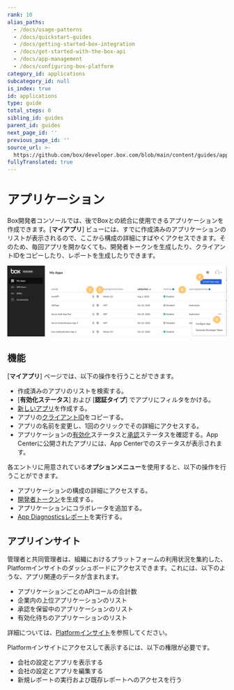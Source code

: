 ```yaml
---
rank: 10
alias_paths:
  - /docs/usage-patterns
  - /docs/quickstart-guides
  - /docs/getting-started-box-integration
  - /docs/get-started-with-the-box-api
  - /docs/app-management
  - /docs/configuring-box-platform
category_id: applications
subcategory_id: null
is_index: true
id: applications
type: guide
total_steps: 0
sibling_id: guides
parent_id: guides
next_page_id: ''
previous_page_id: ''
source_url: >-
  https://github.com/box/developer.box.com/blob/main/content/guides/applications/index.md
fullyTranslated: true
---
```

# アプリケーション

Box開発者コンソールでは、後でBoxとの統合に使用できるアプリケーションを作成できます。\[**マイアプリ**] ビューには、すでに作成済みのアプリケーションのリストが表示されるので、ここから構成の詳細にすばやくアクセスできます。そのため、毎回アプリを開かなくても、開発者トークンを生成したり、クライアントIDをコピーしたり、レポートを生成したりできます。

![マイアプリ](./images/my-apps-page.png)

## 機能

\[**マイアプリ**] ページでは、以下の操作を行うことができます。

* 作成済みのアプリのリストを検索する。
* \[**有効化ステータス**] および \[**認証タイプ**] でアプリにフィルタをかける。
* [新しいアプリ][select]を作成する。
* アプリの[クライアントID][clientcredentials]をコピーする。
* アプリの名前を変更し、1回のクリックでその詳細にアクセスする。
* アプリケーションの[有効化][enablement]ステータスと[承認][authorization]ステータスを確認する。App Centerに公開されたアプリには、App Centerでのステータスが表示されます。

各エントリに用意されている**オプションメニュー**を使用すると、以下の操作を行うことができます。

* アプリケーションの構成の詳細にアクセスする。
* [開発者トークン][token]を生成する。
* アプリケーションにコラボレータを追加する。
* [App Diagnosticsレポート][report]を実行する。

## アプリインサイト

管理者と共同管理者は、組織におけるプラットフォームの利用状況を集約した、Platformインサイトのダッシュボードにアクセスできます。これには、以下のような、アプリ関連のデータが含まれます。

* アプリケーションごとのAPIコールの合計数
* 企業内の上位アプリケーションのリスト
* 承認を保留中のアプリケーションのリスト
* 有効化待ちのアプリケーションのリスト

詳細については、[Platformインサイト][insights]を参照してください。

<Message type="notice">

Platformインサイトにアクセスして表示するには、以下の権限が必要です。

* 会社の設定とアプリを表示する
* 会社の設定とアプリを編集する
* 新規レポートの実行および既存レポートへのアクセスを行う

</Message>

[token]: g://authentication/tokens/developer-tokens

[authorization]: g://authorization

[enablement]: g://authorization/custom-app-approval#user-authentication-apps

[select]: g://applications/app-types/select

[report]: g://api-calls/permissions-and-errors/app-diagnostics-report

[clientcredentials]: g://authentication/client-credentials

[insights]: https://support.box.com/hc/en-us/articles20738406915219-Platform-Insights